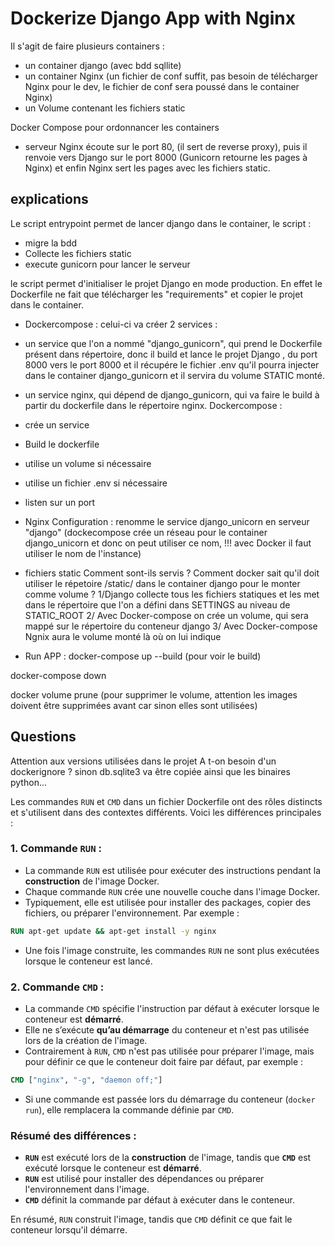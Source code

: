 # Dockerize Django App with Nginx

Il s'agit de faire plusieurs containers :
- un container django (avec bdd sqllite)
- un container Nginx (un fichier de conf suffit, pas besoin de télécharger Nginx pour le dev, le fichier de conf sera poussé dans le container Nginx)
- un Volume contenant les fichiers static

Docker Compose pour ordonnancer les containers

- serveur Nginx écoute sur le port 80, (il sert de reverse proxy), puis il renvoie vers Django sur le port 8000 (Gunicorn retourne les pages à Nginx) et enfin Nginx sert les pages avec les fichiers static.

## explications

Le script entrypoint permet de lancer django dans le container, le script :
- migre la bdd
- Collecte les fichiers static
- execute gunicorn pour lancer le serveur

le script permet d'initialiser le projet Django en mode production. En effet le Dockerfile ne fait que télécharger les "requirements" et copier le projet dans le container.

- Dockercompose :
celui-ci va créer 2 services :
- un service que l'on a nommé "django_gunicorn", qui prend le Dockerfile présent dans répertoire, donc il build et lance le projet Django , du port 8000 vers le port 8000 et il récupére le fichier .env qu'il pourra injecter dans le container django_gunicorn et il servira du volume STATIC monté.
- un service nginx, qui dépend de django_gunicorn, qui va faire le build à partir du dockerfile dans le répertoire nginx.
Dockercompose :
- crée un service
- Build le dockerfile
- utilise un volume si nécessaire
- utilise un fichier .env si nécessaire
- listen sur un port

- Nginx
Configuration :
renomme le service django_unicorn en serveur "django" (dockecompose crée un réseau pour le container django_unicorn et donc on peut utiliser ce nom, !!! avec Docker il faut utiliser le nom de l'instance)

- fichiers static
Comment sont-ils servis ?
Comment docker sait qu'il doit utiliser le répetoire /static/ dans le container django pour le monter comme volume ?
1/Django collecte tous les fichiers statiques et les met dans le répertoire que l'on a défini dans SETTINGS au niveau de STATIC_ROOT
2/ Avec Docker-compose on crée un volume, qui sera mappé sur le répertoire du conteneur django
3/ Avec Docker-compose Ngnix aura le volume monté là où on lui indique


- Run APP :
docker-compose up --build
(pour voir le build)

docker-compose down

docker volume prune
(pour supprimer le volume, attention les images doivent être supprimées avant car sinon elles sont utilisées)

## Questions

Attention aux versions utilisées dans le projet
A t-on besoin d'un dockerignore ? sinon db.sqlite3 va être copiée ainsi que les binaires python...

Les commandes `RUN` et `CMD` dans un fichier Dockerfile ont des rôles distincts et s'utilisent dans des contextes différents. Voici les différences principales :

### 1. **Commande `RUN` :**

- La commande `RUN` est utilisée pour exécuter des instructions pendant la **construction** de l'image Docker.
- Chaque commande `RUN` crée une nouvelle couche dans l'image Docker.
- Typiquement, elle est utilisée pour installer des packages, copier des fichiers, ou préparer l'environnement. Par exemple :

```dockerfile
RUN apt-get update && apt-get install -y nginx
```

- Une fois l'image construite, les commandes `RUN` ne sont plus exécutées lorsque le conteneur est lancé.

### 2. **Commande `CMD` :**

- La commande `CMD` spécifie l'instruction par défaut à exécuter lorsque le conteneur est **démarré**.
- Elle ne s’exécute **qu’au démarrage** du conteneur et n'est pas utilisée lors de la création de l'image.
- Contrairement à `RUN`, `CMD` n'est pas utilisée pour préparer l'image, mais pour définir ce que le conteneur doit faire par défaut, par exemple :

```dockerfile
CMD ["nginx", "-g", "daemon off;"]
```

- Si une commande est passée lors du démarrage du conteneur (`docker run`), elle remplacera la commande définie par `CMD`.

### Résumé des différences :
- **`RUN`** est exécuté lors de la **construction** de l'image, tandis que **`CMD`** est exécuté lorsque le conteneur est **démarré**.
- **`RUN`** est utilisé pour installer des dépendances ou préparer l'environnement dans l'image.
- **`CMD`** définit la commande par défaut à exécuter dans le conteneur.

En résumé, `RUN` construit l'image, tandis que `CMD` définit ce que fait le conteneur lorsqu'il démarre.
